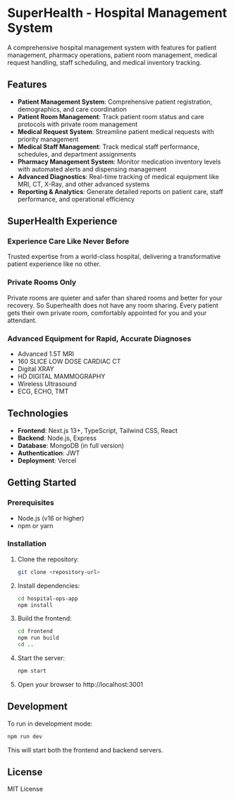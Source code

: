 # SuperHealth - Hospital Management System

A comprehensive hospital management system with features for patient management, pharmacy operations, patient room management, medical request handling, staff scheduling, and medical inventory tracking.

## Features

- **Patient Management System**: Comprehensive patient registration, demographics, and care coordination
- **Patient Room Management**: Track patient room status and care protocols with private room management
- **Medical Request System**: Streamline patient medical requests with priority management
- **Medical Staff Management**: Track medical staff performance, schedules, and department assignments
- **Pharmacy Management System**: Monitor medication inventory levels with automated alerts and dispensing management
- **Advanced Diagnostics**: Real-time tracking of medical equipment like MRI, CT, X-Ray, and other advanced systems
- **Reporting & Analytics**: Generate detailed reports on patient care, staff performance, and operational efficiency

## SuperHealth Experience

### Experience Care Like Never Before
Trusted expertise from a world-class hospital, delivering a transformative patient experience like no other.

### Private Rooms Only
Private rooms are quieter and safer than shared rooms and better for your recovery. So Superhealth does not have any room sharing. Every patient gets their own private room, comfortably appointed for you and your attendant.

### Advanced Equipment for Rapid, Accurate Diagnoses
- Advanced 1.5T MRI
- 160 SLICE LOW DOSE CARDIAC CT
- Digital XRAY
- HD DIGITAL MAMMOGRAPHY
- Wireless Ultrasound
- ECG, ECHO, TMT

## Technologies

- **Frontend**: Next.js 13+, TypeScript, Tailwind CSS, React
- **Backend**: Node.js, Express
- **Database**: MongoDB (in full version)
- **Authentication**: JWT
- **Deployment**: Vercel

## Getting Started

### Prerequisites

- Node.js (v16 or higher)
- npm or yarn

### Installation

1. Clone the repository:
   ```bash
   git clone <repository-url>
   ```

2. Install dependencies:
   ```bash
   cd hospital-ops-app
   npm install
   ```

3. Build the frontend:
   ```bash
   cd frontend
   npm run build
   cd ..
   ```

4. Start the server:
   ```bash
   npm start
   ```

5. Open your browser to http://localhost:3001

## Development

To run in development mode:

```bash
npm run dev
```

This will start both the frontend and backend servers.

## License

MIT License